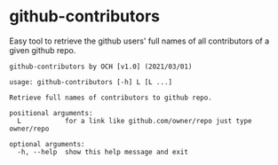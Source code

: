 # github-contributors
 Easy tool to retrieve the github users' full names of all contributors of a given github repo.

```
github-contributors by OCH [v1.0] (2021/03/01)

usage: github-contributors [-h] L [L ...]

Retrieve full names of contributors to github repo.

positional arguments:
  L           for a link like github.com/owner/repo just type owner/repo

optional arguments:
  -h, --help  show this help message and exit
```